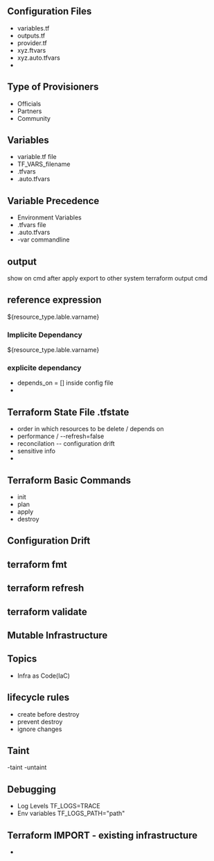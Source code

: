 ## Configuration Files
- variables.tf
- outputs.tf
- provider.tf
- xyz.ftvars
- xyz.auto.tfvars
- 
## Type of Provisioners
  - Officials
  - Partners
  - Community

## Variables
  - variable.tf file
  - TF_VARS_filename
  - .tfvars 
  - .auto.tfvars
  
## Variable Precedence
  - Environment Variables
  - .tfvars file
  - .auto.tfvars
  - -var commandline

## output

show on cmd after apply
export to other system
terraform output  cmd

## reference expression

${resource_type.lable.varname}

### Implicite Dependancy
${resource_type.lable.varname}

### explicite dependancy
- depends_on = [] inside config file
-

## Terraform State File .tfstate
  - order in which resources to be delete / depends on 
  - performance / --refresh=false
  - reconcilation -- configuration drift
  - sensitive info
  - 
## Terraform Basic Commands
- init
- plan
- apply
- destroy


## Configuration Drift

## terraform fmt
## terraform refresh
## terraform validate

## Mutable Infrastructure

## Topics
  - Infra as Code(IaC)

## lifecycle rules
- create before destroy
- prevent destroy
- ignore changes


## Taint
-taint
-untaint

## Debugging
- Log Levels TF_LOGS=TRACE
- Env variables TF_LOGS_PATH="path"

## Terraform IMPORT - existing infrastructure
- 
 
